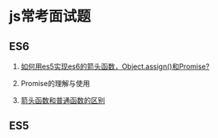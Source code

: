 # js常考面试题
## ES6
1. [如何用es5实现es6的箭头函数，Object.assign()和Promise?](/qian-duan-ji-zhu-xue-xi-zong-jie-zheng-li/javascript/es6zhong-dian/ru-he-yong-es5-shi-xian-es6-de-chang-yong-fang-fa-ff1f-ff08-zhong-yao-ff09.md)

2. Promise的理解与使用

3. [箭头函数和普通函数的区别](/qian-duan-ji-zhu-xue-xi-zong-jie-zheng-li/javascript/es6zhong-dian/es6-han-shu-xin-te-xing.md#箭头函数和普通函数的区别)


## ES5



